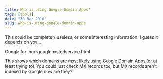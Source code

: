 ```yaml
---
title: Who is using Google Domain Apps?
tags: [tools]
date: "30 Dec 2010"
slug: who-is-using-google-domain-apps
---
```

This could be completely useless, or some interesting information. I guess it depends on you...

Google for inurl:googlehostedservice.html

This shows which domains are most likely using Google Domain Apps (or at least trying to). You could just check MX records too, but MX records aren't indexed by Google now are they?
